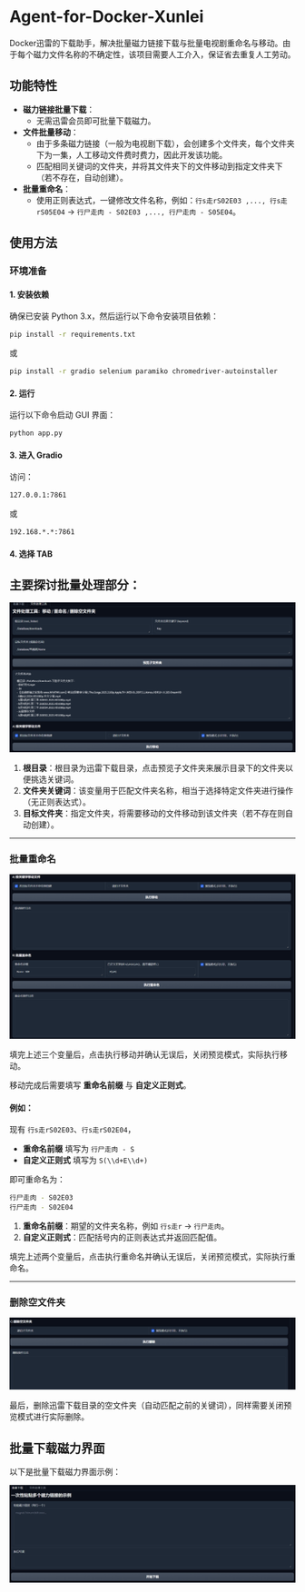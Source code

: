 # Agent-for-Docker-Xunlei

Docker迅雷的下载助手，解决批量磁力链接下载与批量电视剧重命名与移动。由于每个磁力文件名称的不确定性，该项目需要人工介入，保证省去重复人工劳动。

## 功能特性

- **磁力链接批量下载**：
  - 无需迅雷会员即可批量下载磁力。
- **文件批量移动**：
  - 由于多条磁力链接（一般为电视剧下载），会创建多个文件夹，每个文件夹下为一集，人工移动文件费时费力，因此开发该功能。
  - 匹配相同关键词的文件夹，并将其文件夹下的文件移动到指定文件夹下（若不存在，自动创建）。
- **批量重命名**：
  - 使用正则表达式，一键修改文件名称，例如：`行s走rS02E03 ,..., 行s走rS05E04` → `行尸走肉 - S02E03 ,..., 行尸走肉 - S05E04`。

## 使用方法

### 环境准备

#### 1. 安装依赖

确保已安装 Python 3.x，然后运行以下命令安装项目依赖：
```bash
pip install -r requirements.txt
```
或
```bash
pip install -r gradio selenium paramiko chromedriver-autoinstaller
```

#### 2. 运行

运行以下命令启动 GUI 界面：
```bash
python app.py
```

#### 3. 进入 Gradio

访问：
```bash
127.0.0.1:7861
```
或
```bash
192.168.*.*:7861
```

#### 4. 选择 TAB

主要探讨批量处理部分：
---

![界面截图2](img/屏幕截图2.png)

1. **根目录**：根目录为迅雷下载目录，点击预览子文件夹来展示目录下的文件夹以便挑选关键词。
2. **文件夹关键词**：该变量用于匹配文件夹名称，相当于选择特定文件夹进行操作（无正则表达式）。
3. **目标文件夹**：指定文件夹，将需要移动的文件移动到该文件夹（若不存在则自动创建）。

---

### 批量重命名

![界面截图3](img/屏幕截图3.png)

填完上述三个变量后，点击执行移动并确认无误后，关闭预览模式，实际执行移动。

移动完成后需要填写 **重命名前缀** 与 **自定义正则式**。

#### 例如：

现有 `行s走rS02E03`、`行s走rS02E04`，
- **重命名前缀** 填写为 `行尸走肉 - S`
- **自定义正则式** 填写为 `S(\\d+E\\d+)`

即可重命名为：
```bash
行尸走肉 - S02E03
行尸走肉 - S02E04
```

1. **重命名前缀**：期望的文件夹名称，例如 `行s走r` → `行尸走肉`。
2. **自定义正则式**：匹配括号内的正则表达式并返回匹配值。

填完上述两个变量后，点击执行重命名并确认无误后，关闭预览模式，实际执行重命名。

---
### 删除空文件夹

![界面截图4](img/屏幕截图4.png)


最后，删除迅雷下载目录的空文件夹（自动匹配之前的关键词），同样需要关闭预览模式进行实际删除。

## 批量下载磁力界面

以下是批量下载磁力界面示例：

![界面截图1](img/屏幕截图1.png)
